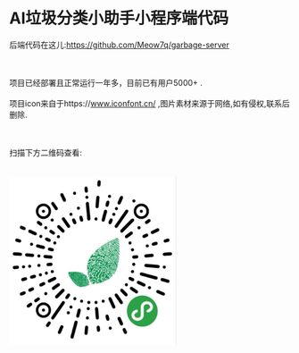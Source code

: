 # AI垃圾分类小助手小程序端代码
后端代码在这儿:https://github.com/Meow7q/garbage-server<br><br><br>

项目已经部署且正常运行一年多，目前已有用户5000+ .<br><br>
项目icon来自于https://www.iconfont.cn/ ,图片素材来源于网络,如有侵权,联系后删除.<br><br><br>

扫描下方二维码查看:
<br><br><br>
<img src="https://github.com/Meow7q/Grabage/blob/master/images/extra/qrcode.jpg" alt="小程序二维码" width="300" height="300" />
<br>
<br>
